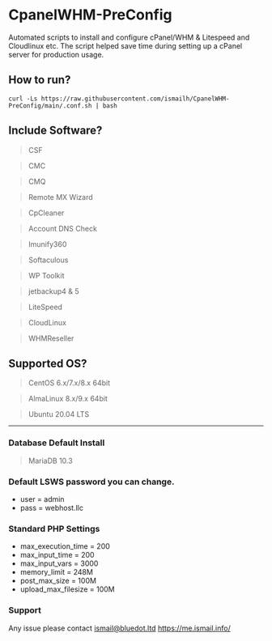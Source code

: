 # CpanelWHM-PreConfig
Automated scripts to install and configure cPanel/WHM &amp; Litespeed and Cloudlinux etc.  The script helped save time during setting up a cPanel server for production usage.

## How to run?

```
curl -Ls https://raw.githubusercontent.com/ismailh/CpanelWHM-PreConfig/main/.conf.sh | bash
```
## Include Software?
> CSF

> CMC 

> CMQ 

> Remote MX Wizard

> CpCleaner

> Account DNS Check

> Imunify360 

> Softaculous

> WP Toolkit

> jetbackup4 & 5

> LiteSpeed 

> CloudLinux 

> WHMReseller 

## Supported OS?
> CentOS 6.x/7.x/8.x 64bit

> AlmaLinux 8.x/9.x 64bit

> Ubuntu 20.04 LTS

---

### Database Default Install
> MariaDB 10.3

### Default LSWS password you can change.
* user = admin
* pass = webhost.llc

### Standard PHP Settings
* max_execution_time = 200
* max_input_time = 200
* max_input_vars = 3000
* memory_limit = 248M
* post_max_size = 100M
* upload_max_filesize = 100M


### Support

Any issue please contact ismail@bluedot.ltd
https://me.ismail.info/
